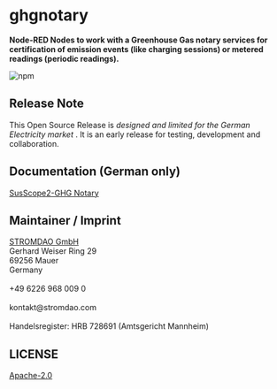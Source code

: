 # ghgnotary
**Node-RED Nodes to work with a Greenhouse Gas notary services for certification of emission events (like charging sessions) or metered readings (periodic readings).**

![npm](https://img.shields.io/npm/dw/ghgnotary)

## Release Note
This Open Source Release is _designed and limited for the German Electricity market_ . It is an early release for testing, development and collaboration.

## Documentation (German only)
[SusScope2-GHG Notary](https://corrently.io/books/susscope2-framework-fur-co2-emissionen-strombezug/chapter/ghg-notary)

## Maintainer / Imprint
<addr>
<a href="https://stromdao.de/">STROMDAO GmbH</a><br/>
Gerhard Weiser Ring 29  <br/>
69256 Mauer  <br/>
Germany <br/>
  <br/>
+49 6226 968 009 0  <br/>
  <br/>
kontakt@stromdao.com  <br/>
  <br/>
Handelsregister: HRB 728691 (Amtsgericht Mannheim)
</addr>


## LICENSE
[Apache-2.0](./LICENSE)

